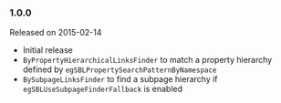 ### 1.0.0

Released on 2015-02-14

* Initial release
* `ByPropertyHierarchicalLinksFinder` to match a property hierarchy defined by `egSBLPropertySearchPatternByNamespace`
* `BySubpageLinksFinder` to find a subpage hierarchy if `egSBLUseSubpageFinderFallback` is enabled